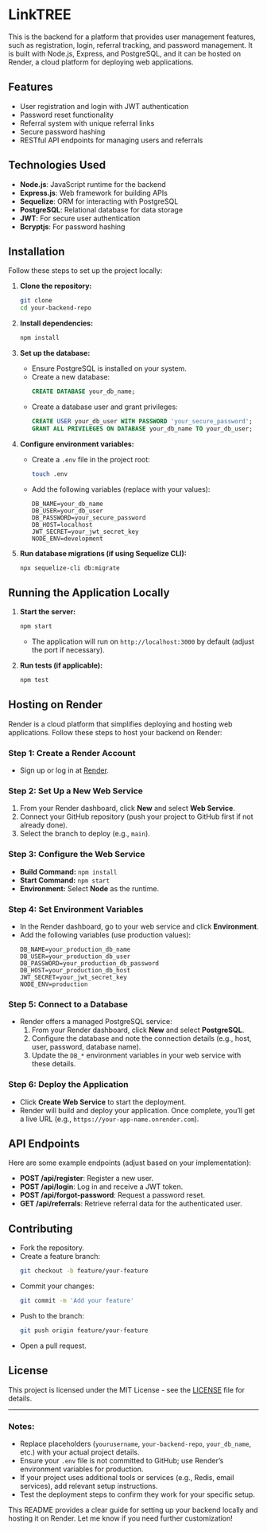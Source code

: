 # LinkTREE

This is the backend for a platform that provides user management features, such as registration, login, referral tracking, and password management. It is built with Node.js, Express, and PostgreSQL, and it can be hosted on Render, a cloud platform for deploying web applications.

## Features
- User registration and login with JWT authentication
- Password reset functionality
- Referral system with unique referral links
- Secure password hashing
- RESTful API endpoints for managing users and referrals

## Technologies Used
- **Node.js**: JavaScript runtime for the backend
- **Express.js**: Web framework for building APIs
- **Sequelize**: ORM for interacting with PostgreSQL
- **PostgreSQL**: Relational database for data storage
- **JWT**: For secure user authentication
- **Bcryptjs**: For password hashing

## Installation

Follow these steps to set up the project locally:

1. **Clone the repository:**
   ```bash
   git clone 
   cd your-backend-repo
   ```

2. **Install dependencies:**
   ```bash
   npm install
   ```

3. **Set up the database:**
   - Ensure PostgreSQL is installed on your system.
   - Create a new database:
     ```sql
     CREATE DATABASE your_db_name;
     ```
   - Create a database user and grant privileges:
     ```sql
     CREATE USER your_db_user WITH PASSWORD 'your_secure_password';
     GRANT ALL PRIVILEGES ON DATABASE your_db_name TO your_db_user;
     ```

4. **Configure environment variables:**
   - Create a `.env` file in the project root:
     ```bash
     touch .env
     ```
   - Add the following variables (replace with your values):
     ```
     DB_NAME=your_db_name
     DB_USER=your_db_user
     DB_PASSWORD=your_secure_password
     DB_HOST=localhost
     JWT_SECRET=your_jwt_secret_key
     NODE_ENV=development
     ```

5. **Run database migrations (if using Sequelize CLI):**
   ```bash
   npx sequelize-cli db:migrate
   ```

## Running the Application Locally

1. **Start the server:**
   ```bash
   npm start
   ```
   - The application will run on `http://localhost:3000` by default (adjust the port if necessary).

2. **Run tests (if applicable):**
   ```bash
   npm test
   ```

## Hosting on Render

Render is a cloud platform that simplifies deploying and hosting web applications. Follow these steps to host your backend on Render:

### Step 1: Create a Render Account
- Sign up or log in at [Render](https://render.com/).

### Step 2: Set Up a New Web Service
1. From your Render dashboard, click **New** and select **Web Service**.
2. Connect your GitHub repository (push your project to GitHub first if not already done).
3. Select the branch to deploy (e.g., `main`).

### Step 3: Configure the Web Service
- **Build Command:** `npm install`
- **Start Command:** `npm start`
- **Environment:** Select **Node** as the runtime.

### Step 4: Set Environment Variables
- In the Render dashboard, go to your web service and click **Environment**.
- Add the following variables (use production values):
  ```
  DB_NAME=your_production_db_name
  DB_USER=your_production_db_user
  DB_PASSWORD=your_production_db_password
  DB_HOST=your_production_db_host
  JWT_SECRET=your_jwt_secret_key
  NODE_ENV=production
  ```

### Step 5: Connect to a Database
- Render offers a managed PostgreSQL service:
  1. From your Render dashboard, click **New** and select **PostgreSQL**.
  2. Configure the database and note the connection details (e.g., host, user, password, database name).
  3. Update the `DB_*` environment variables in your web service with these details.

### Step 6: Deploy the Application
- Click **Create Web Service** to start the deployment.
- Render will build and deploy your application. Once complete, you’ll get a live URL (e.g., `https://your-app-name.onrender.com`).

## API Endpoints
Here are some example endpoints (adjust based on your implementation):
- **POST /api/register**: Register a new user.
- **POST /api/login**: Log in and receive a JWT token.
- **POST /api/forgot-password**: Request a password reset.
- **GET /api/referrals**: Retrieve referral data for the authenticated user.

## Contributing
- Fork the repository.
- Create a feature branch:
  ```bash
  git checkout -b feature/your-feature
  ```
- Commit your changes:
  ```bash
  git commit -m 'Add your feature'
  ```
- Push to the branch:
  ```bash
  git push origin feature/your-feature
  ```
- Open a pull request.

## License
This project is licensed under the MIT License - see the [LICENSE](LICENSE) file for details.

---

### Notes:
- Replace placeholders (`yourusername`, `your-backend-repo`, `your_db_name`, etc.) with your actual project details.
- Ensure your `.env` file is not committed to GitHub; use Render’s environment variables for production.
- If your project uses additional tools or services (e.g., Redis, email services), add relevant setup instructions.
- Test the deployment steps to confirm they work for your specific setup.

This README provides a clear guide for setting up your backend locally and hosting it on Render. Let me know if you need further customization!